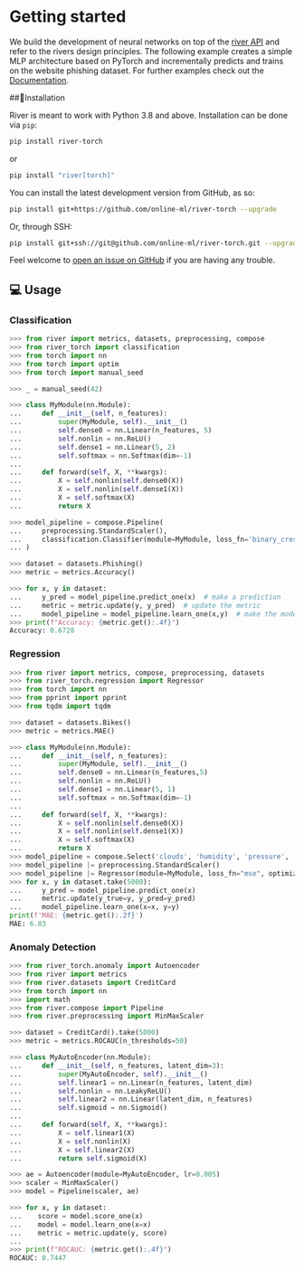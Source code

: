 # Getting started
We build the development of neural networks on top of the <a href="https://www.riverml.xyz">river API</a> and refer to the rivers design principles.
The following example creates a simple MLP architecture based on PyTorch and incrementally predicts and trains on the website phishing dataset.
For further examples check out the <a href="https://online-ml.github.io/river-torch">Documentation</a>.

##💈Installation

River is meant to work with Python 3.8 and above. Installation can be done via `pip`:

```sh
pip install river-torch
```
or
```sh
pip install "river[torch]"
```

You can install the latest development version from GitHub, as so:

```sh
pip install git+https://github.com/online-ml/river-torch --upgrade
```

Or, through SSH:

```sh
pip install git+ssh://git@github.com/online-ml/river-torch.git --upgrade
```

Feel welcome to [open an issue on GitHub](https://github.com/online-ml/river-torch/issues/new) if you are having any trouble.


## 💻 Usage

### Classification

```python
>>> from river import metrics, datasets, preprocessing, compose
>>> from river_torch import classification
>>> from torch import nn
>>> from torch import optim
>>> from torch import manual_seed

>>> _ = manual_seed(42)

>>> class MyModule(nn.Module):
...     def __init__(self, n_features):
...         super(MyModule, self).__init__()
...         self.dense0 = nn.Linear(n_features, 5)
...         self.nonlin = nn.ReLU()
...         self.dense1 = nn.Linear(5, 2)
...         self.softmax = nn.Softmax(dim=-1)
...
...     def forward(self, X, **kwargs):
...         X = self.nonlin(self.dense0(X))
...         X = self.nonlin(self.dense1(X))
...         X = self.softmax(X)
...         return X

>>> model_pipeline = compose.Pipeline(
...     preprocessing.StandardScaler(),
...     classification.Classifier(module=MyModule, loss_fn='binary_cross_entropy', optimizer_fn='adam')
... )

>>> dataset = datasets.Phishing()
>>> metric = metrics.Accuracy()

>>> for x, y in dataset:
...     y_pred = model_pipeline.predict_one(x)  # make a prediction
...     metric = metric.update(y, y_pred)  # update the metric
...     model_pipeline = model_pipeline.learn_one(x,y)  # make the model learn
>>> print(f"Accuracy: {metric.get():.4f}")
Accuracy: 0.6728

```

### Regression

```python
>>> from river import metrics, compose, preprocessing, datasets
>>> from river_torch.regression import Regressor
>>> from torch import nn
>>> from pprint import pprint
>>> from tqdm import tqdm

>>> dataset = datasets.Bikes()
>>> metric = metrics.MAE()

>>> class MyModule(nn.Module):
...     def __init__(self, n_features):
...         super(MyModule, self).__init__()
...         self.dense0 = nn.Linear(n_features,5)
...         self.nonlin = nn.ReLU()
...         self.dense1 = nn.Linear(5, 1)
...         self.softmax = nn.Softmax(dim=-1)
... 
...     def forward(self, X, **kwargs):
...         X = self.nonlin(self.dense0(X))
...         X = self.nonlin(self.dense1(X))
...         X = self.softmax(X)
...         return X
>>> model_pipeline = compose.Select('clouds', 'humidity', 'pressure', 'temperature', 'wind')
>>> model_pipeline |= preprocessing.StandardScaler()
>>> model_pipeline |= Regressor(module=MyModule, loss_fn="mse", optimizer_fn='sgd')
>>> for x, y in dataset.take(5000):
...     y_pred = model_pipeline.predict_one(x)
...     metric.update(y_true=y, y_pred=y_pred)
...     model_pipeline.learn_one(x=x, y=y)
print(f'MAE: {metric.get():.2f}')
MAE: 6.83
```

### Anomaly Detection

```python
>>> from river_torch.anomaly import Autoencoder
>>> from river import metrics
>>> from river.datasets import CreditCard
>>> from torch import nn
>>> import math
>>> from river.compose import Pipeline
>>> from river.preprocessing import MinMaxScaler

>>> dataset = CreditCard().take(5000)
>>> metric = metrics.ROCAUC(n_thresholds=50)

>>> class MyAutoEncoder(nn.Module):
...     def __init__(self, n_features, latent_dim=3):
...         super(MyAutoEncoder, self).__init__()
...         self.linear1 = nn.Linear(n_features, latent_dim)
...         self.nonlin = nn.LeakyReLU()
...         self.linear2 = nn.Linear(latent_dim, n_features)
...         self.sigmoid = nn.Sigmoid()
...
...     def forward(self, X, **kwargs):
...         X = self.linear1(X)
...         X = self.nonlin(X)
...         X = self.linear2(X)
...         return self.sigmoid(X)

>>> ae = Autoencoder(module=MyAutoEncoder, lr=0.005)
>>> scaler = MinMaxScaler()
>>> model = Pipeline(scaler, ae)

>>> for x, y in dataset:
...    score = model.score_one(x)
...    model = model.learn_one(x=x)
...    metric = metric.update(y, score)
...
>>> print(f"ROCAUC: {metric.get():.4f}")
ROCAUC: 0.7447
```
